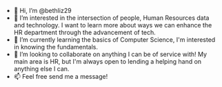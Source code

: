 - 👋 Hi, I’m @bethliz29
- 👀 I’m interested in the intersection of people, Human Resources data and technology. I want to learn more about ways we can enhance the HR department through the advancement of tech.
- 🌱 I’m currently learning the basics of Computer Science, I'm interested in knowing the fundamentals.
- 💞️ I’m looking to collaborate on anything I can be of service with! My main area is HR, but I'm always open to lending a helping hand on anything else I can. 
- 📫 Feel free send me a message!

<!---
bethliz29/bethliz29 is a ✨ special ✨ repository because its `README.md` (this file) appears on your GitHub profile.
You can click the Preview link to take a look at your changes.
--->

